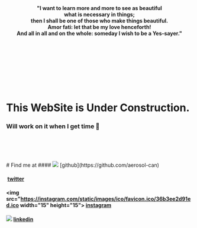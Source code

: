 <head>
<link rel="shortcut icon" type="image/png" href="favicon/favicon-32x32.png">  
</head>




<div align="center"><b>"I want to learn more and more to see as beautiful</b></div>
<div align="center"><b>what is necessary in things;</b></div>
<div align="center"><b>then I shall be one of those who make things beautiful.</b></div>
<div align="center"><b>Amor fati: let that be my love henceforth!</b></div>
<div align="center"><b>And all in all and on the whole: someday I wish to be a Yes-sayer."</b></div>
<br>
<br>
<br>
<br>
<br>
<br>
<br>
<br>




# This WebSite is Under Construction.
### Will work on it when I get time 🥱
<br>
<br>


<br>
<br>
# Find me at
#### <img src="https://github.githubassets.com/favicons/favicon-dark.png"> [github](https://github.com/aerosol-can)


#### <img src=""> [twitter](https://twitter.com/a3r0s0l_can)


#### <img src="https://instagram.com/static/images/ico/favicon.ico/36b3ee2d91ed.ico width="15" height="15"> [instagram](https://www.instagram.com/aerosol_can.py)


#### <img src="pic_trulli.jpg"> [linkedin](https://www.linkedin.com/in/prabhat-kumar-01464b193)















